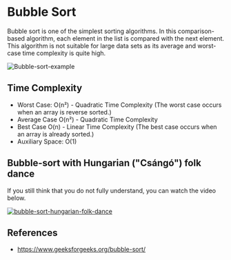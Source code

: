 # Bubble Sort

Bubble sort is one of the simplest sorting algorithms. In this comparison-based algorithm, each element in the list is compared with the next element. This algorithm is not suitable for large data sets as its average and worst-case time complexity is quite high.

![Bubble-sort-example](https://upload.wikimedia.org/wikipedia/commons/c/c8/Bubble-sort-example-300px.gif)

## Time Complexity

- Worst Case: O(n²) - Quadratic Time Complexity (The worst case occurs when an array is reverse sorted.)
- Average Case O(n²) - Quadratic Time Complexity
- Best Case O(n) - Linear Time Complexity (The best case occurs when an array is already sorted.)
- Auxiliary Space: O(1)

## Bubble-sort with Hungarian ("Csángó") folk dance

If you still think that you do not fully understand, you can watch the video below.

[![bubble-sort-hungarian-folk-dance](https://img.youtube.com/vi/lyZQPjUT5B4/0.jpg)](https://www.youtube.com/watch?v=lyZQPjUT5B4)

## References

- <https://www.geeksforgeeks.org/bubble-sort/>
